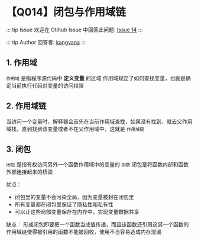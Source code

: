 # 【Q014】闭包与作用域链


::: tip Issue
欢迎在 Gtihub Issue 中回答此问题: [Issue 14](https://github.com/kangyana/daily-question/issues/14)
:::

::: tip Author
回答者: [kangyana](https://github.com/kangyana)
:::
## 1. 作用域
`作用域` 是指程序源代码中 **定义变量** 的区域
作用域规定了如何查找变量，也就是确定当前执行代码对变量的访问权限

## 2. 作用域链
当访问一个变量时，解释器会首先在当前作用域查找，如果没有找到，就去父作用域找，直到找到该变量或者不在父作用域中，这就是 `作用域链`

## 3. 闭包
`闭包` 是指有权访问另外一个函数作用域中的变量的 `函数`
闭包是将函数内部和函数外部连接起来的桥梁

优点：

- 闭包里的变量不会污染全局，因为变量被封在闭包里
- 所有变量都在闭包里保证了隐私性和私有性
- 可以让这些局部变量保存在内存中，实现变量数据共享

缺点：
形成闭包即要把一个函数当成值传递，而且该函数还引用这另一个函数的作用域链使得被引用的函数不能被回收，使用不当容易造成内存泄漏

